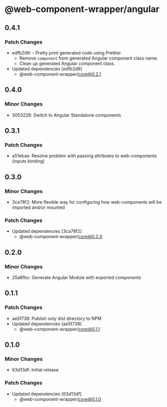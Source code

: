 # @web-component-wrapper/angular

## 0.4.1

### Patch Changes

- edfb2d9: - Pretty print generated code using Prettier.
  - Remove `component` from generated Angular component class name.
  - Clean up generated Angular component class.
- Updated dependencies [edfb2d9]
  - @web-component-wrapper/core@0.2.1

## 0.4.0

### Minor Changes

- 3053228: Switch to Angular Standalone components

## 0.3.1

### Patch Changes

- a51ebae: Resolve problem with passing attributes to web-components (inputs binding)

## 0.3.0

### Minor Changes

- 3ca78f2: More flexible way for configuring how web-components will be imported and/or mounted

### Patch Changes

- Updated dependencies [3ca78f2]
  - @web-component-wrapper/core@0.2.0

## 0.2.0

### Minor Changes

- 25a6fbc: Generate Angular Module with exported components

## 0.1.1

### Patch Changes

- ae5f738: Publish only dist directory to NPM
- Updated dependencies [ae5f738]
  - @web-component-wrapper/core@0.1.1

## 0.1.0

### Minor Changes

- 63d13df: Initial release

### Patch Changes

- Updated dependencies [63d13df]
  - @web-component-wrapper/core@0.1.0
